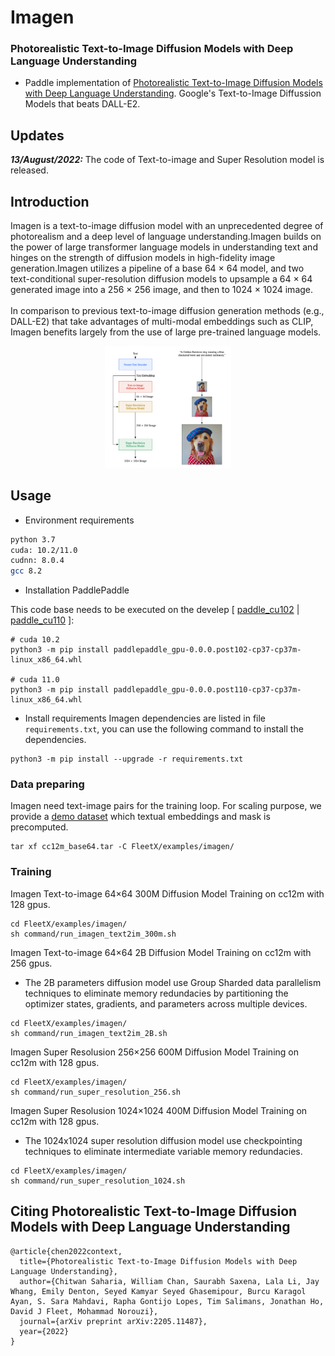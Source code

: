 
<h1>Imagen</h1>
<h3>Photorealistic Text-to-Image Diffusion Models with Deep Language Understanding</h3>


*  Paddle implementation of [Photorealistic Text-to-Image Diffusion Models with Deep Language Understanding](https://arxiv.org/pdf/2205.11487.pdf). Google's Text-to-Image Diffussion Models that beats DALL-E2.


## Updates

***13/August/2022:***  The code of Text-to-image and Super Resolution model is released.



## Introduction
Imagen is a text-to-image diffusion model with an unprecedented degree of photorealism and a deep level of language understanding.Imagen builds on the power of large transformer language models in understanding text and hinges on the strength of diffusion models in high-fidelity image generation.Imagen utilizes a pipeline of a base 64 × 64 model, and two text-conditional super-resolution diffusion models to upsample a 64 × 64 generated image into a 256 × 256 image, and then to 1024 × 1024 image.
<br />  
In comparison to previous text-to-image diffusion generation methods (e.g., DALL-E2) that take advantages of multi-modal embeddings such as CLIP, Imagen benefits largely from the use of large pre-trained language models.

<div align=center><img src="./demo/Imagen_theme.png" width="40%"></div>

## Usage

* Environment requirements
```bash
python 3.7
cuda: 10.2/11.0
cudnn: 8.0.4
gcc 8.2
```


* Installation PaddlePaddle

This code base needs to be executed on the develep [ [paddle_cu102](https://paddle-wheel.bj.bcebos.com/develop/linux/linux-gpu-cuda10.2-cudnn7-mkl-gcc8.2-avx/paddlepaddle_gpu-0.0.0.post102-cp37-cp37m-linux_x86_64.whl) | [paddle_cu110](https://paddle-wheel.bj.bcebos.com/develop/linux/linux-gpu-cuda11.0-cudnn8-mkl-gcc8.2-avx/paddlepaddle_gpu-0.0.0.post110-cp37-cp37m-linux_x86_64.whl) ]:
```
# cuda 10.2
python3 -m pip install paddlepaddle_gpu-0.0.0.post102-cp37-cp37m-linux_x86_64.whl

# cuda 11.0
python3 -m pip install paddlepaddle_gpu-0.0.0.post110-cp37-cp37m-linux_x86_64.whl
```

* Install requirements
Imagen dependencies are listed in file `requirements.txt`, you can use the following command to install the dependencies.
```
python3 -m pip install --upgrade -r requirements.txt

```
### Data preparing
Imagen need text-image pairs for the training loop. For scaling purpose, we provide a [demo dataset](https://fleetx.bj.bcebos.com/datasets/cc12m_base64.tar) which textual embeddings and mask is precomputed.
```
tar xf cc12m_base64.tar -C FleetX/examples/imagen/
``` 
### Training
Imagen Text-to-image 64×64 300M Diffusion Model Training on cc12m with 128 gpus.
 
```
cd FleetX/examples/imagen/
sh command/run_imagen_text2im_300m.sh
```
Imagen Text-to-image 64×64 2B Diffusion Model Training on cc12m with 256 gpus.
 
- The 2B parameters diffusion model use Group Sharded data parallelism techniques to eliminate memory redundacies by partitioning the optimizer states, gradients, and parameters across multiple devices.

 
```
cd FleetX/examples/imagen/
sh command/run_imagen_text2im_2B.sh
```
Imagen Super Resolusion 256×256 600M Diffusion Model Training on cc12m with 128 gpus.
```
cd FleetX/examples/imagen/
sh command/run_super_resolution_256.sh
```
Imagen Super Resolusion 1024×1024 400M Diffusion Model Training on cc12m with 128 gpus.
- The 1024x1024 super resolution diffusion model use checkpointing techniques to eliminate intermediate variable memory redundacies.
```
cd FleetX/examples/imagen/
sh command/run_super_resolution_1024.sh
```


## Citing Photorealistic Text-to-Image Diffusion Models with Deep Language Understanding 
```
@article{chen2022context,
  title={Photorealistic Text-to-Image Diffusion Models with Deep Language Understanding},
  author={Chitwan Saharia, William Chan, Saurabh Saxena, Lala Li, Jay Whang, Emily Denton, Seyed Kamyar Seyed Ghasemipour, Burcu Karagol Ayan, S. Sara Mahdavi, Rapha Gontijo Lopes, Tim Salimans, Jonathan Ho, David J Fleet, Mohammad Norouzi},
  journal={arXiv preprint arXiv:2205.11487},
  year={2022}
}
```
